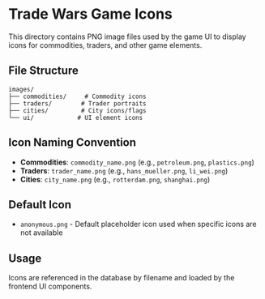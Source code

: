 # Trade Wars Game Icons

This directory contains PNG image files used by the game UI to display icons for commodities, traders, and other game elements.

## File Structure

```
images/
├── commodities/     # Commodity icons
├── traders/        # Trader portraits
├── cities/         # City icons/flags
└── ui/            # UI element icons
```

## Icon Naming Convention

- **Commodities**: `commodity_name.png` (e.g., `petroleum.png`, `plastics.png`)
- **Traders**: `trader_name.png` (e.g., `hans_mueller.png`, `li_wei.png`)
- **Cities**: `city_name.png` (e.g., `rotterdam.png`, `shanghai.png`)

## Default Icon

- `anonymous.png` - Default placeholder icon used when specific icons are not available

## Usage

Icons are referenced in the database by filename and loaded by the frontend UI components. 
